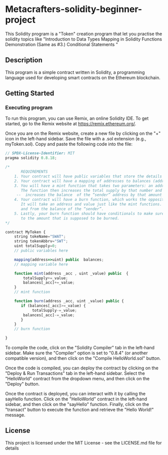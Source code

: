 # Metacrafters-solidity-beginner-project
This Solidity program is a "Token" creation program that let you practise the solidity topics like "Introduction to Data Types
Mapping in Solidity
Functions Demonstration
(Same as #3.)
Conditional Statements
"

## Description

This program is a simple contract written in Solidity, a programming language used for developing smart contracts on the Ethereum blockchain.

## Getting Started

### Executing program

To run this program, you can use Remix, an online Solidity IDE. To get started, go to the Remix website at https://remix.ethereum.org/.

Once you are on the Remix website, create a new file by clicking on the "+" icon in the left-hand sidebar. Save the file with a .sol extension (e.g., myToken.sol). Copy and paste the following code into the file:

```javascript
// SPDX-License-Identifier: MIT
pragma solidity 0.8.18;

/*
       REQUIREMENTS
    1. Your contract will have public variables that store the details about your coin (Token Name, Token Abbrv., Total Supply)
    2. Your contract will have a mapping of addresses to balances (address => uint)
    3. You will have a mint function that takes two parameters: an address and a value. 
       The function then increases the total supply by that number and 
     --  increases the balance  of the “sender” address by that amount
    4. Your contract will have a burn function, which works the opposite of the mint function, as it will destroy tokens. 
       It will take an address and value just like the mint functions. It will then deduct the value from the total supply 
       and from the balance of the “sender”.
    5. Lastly, your burn function should have conditionals to make sure the balance of "sender" is greater than or equal 
       to the amount that is supposed to be burned.
*/

contract MyToken {
    string tokeName="SWAT";
    string tokenAbbrv="SWT";
    uint totalSupply=0;
    // public variables here

    mapping(address=>uint) public  balances;
    // mapping variable here

    function mint(address _acc , uint _value) public  {
        totalSupply+=_value;
        balances[_acc]+=_value;
    }
    // mint function

    function burn(address _acc, uint _value) public {
       if (balances[_acc]>=_value) {
            totalSupply-=_value;
        balances[_acc]-=_value;
       }
    }
    // burn function

}

```

To compile the code, click on the "Solidity Compiler" tab in the left-hand sidebar. Make sure the "Compiler" option is set to "0.8.4" (or another compatible version), and then click on the "Compile HelloWorld.sol" button.

Once the code is compiled, you can deploy the contract by clicking on the "Deploy & Run Transactions" tab in the left-hand sidebar. Select the "HelloWorld" contract from the dropdown menu, and then click on the "Deploy" button.

Once the contract is deployed, you can interact with it by calling the sayHello function. Click on the "HelloWorld" contract in the left-hand sidebar, and then click on the "sayHello" function. Finally, click on the "transact" button to execute the function and retrieve the "Hello World!" message.


## License

This project is licensed under the MIT License - see the LICENSE.md file for details
